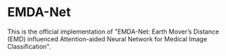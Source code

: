 # EMDA-Net
This is the official implementation of "EMDA-Net: Earth Mover’s Distance (EMD) influenced Attention-aided Neural Network for Medical Image Classification".
